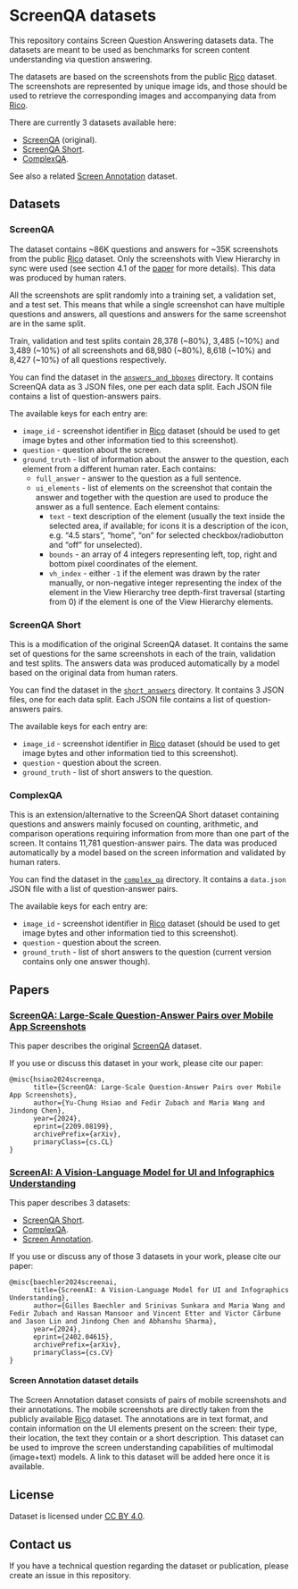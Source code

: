 # ScreenQA datasets

This repository contains Screen Question Answering datasets data. The datasets
are meant to be used as benchmarks for screen content understanding via question
answering.

The datasets are based on the screenshots from the public
[Rico](http://www.interactionmining.org/rico.html) dataset. The screenshots are
represented by unique image ids, and those should be used to retrieve the
corresponding images and accompanying data from
[Rico](http://www.interactionmining.org/rico.html).

There are currently 3 datasets available here:

*   [ScreenQA](#screenqa) (original).
*   [ScreenQA Short](#screenqa-short).
*   [ComplexQA](#complexqa).

See also a related [Screen Annotation](#screen-annotation-dataset-details)
dataset.

## Datasets

### ScreenQA

The dataset contains ~86K questions and answers for ~35K screenshots from the
public [Rico](http://www.interactionmining.org/rico.html) dataset. Only the
screenshots with View Hierarchy in sync were used (see section 4.1 of the
[paper](https://arxiv.org/abs/2209.08199) for more details). This data was
produced by human raters.

All the screenshots are split randomly into a training set, a validation set,
and a test set. This means that while a single screenshot can have multiple
questions and answers, all questions and answers for the same screenshot are in
the same split.

Train, validation and test splits contain 28,378 (~80%), 3,485 (~10%) and 3,489
(~10%) of all screenshots and 68,980 (~80%), 8,618 (~10%) and 8,427 (~10%) of
all questions respectively.

You can find the dataset in the
[`answers_and_bboxes`](https://github.com/google-research-datasets/screen_qa/tree/main/answers_and_bboxes)
directory. It contains ScreenQA data as 3 JSON files, one per each data split.
Each JSON file contains a list of question-answers pairs.

The available keys for each entry are:

*   `image_id` - screenshot identifier in
    [Rico](http://www.interactionmining.org/rico.html) dataset (should be used
    to get image bytes and other information tied to this screenshot).
*   `question` - question about the screen.
*   `ground_truth` - list of information about the answer to the question, each
    element from a different human rater. Each contains:
    *   `full_answer` - answer to the question as a full sentence.
    *   `ui_elements` - list of elements on the screenshot that contain the
        answer and together with the question are used to produce the answer as
        a full sentence. Each element contains:
        *   `text` - text description of the element (usually the text inside
            the selected area, if available; for icons it is a description of
            the icon, e.g. “4.5 stars”, “home”, “on” for selected
            checkbox/radiobutton and “off” for unselected).
        *   `bounds` - an array of 4 integers representing left, top, right and
            bottom pixel coordinates of the element.
        *   `vh_index` - either `-1` if the element was drawn by the rater
            manually, or non-negative integer representing the index of the
            element in the View Hierarchy tree depth-first traversal (starting
            from 0) if the element is one of the View Hierarchy elements.

### ScreenQA Short

This is a modification of the original ScreenQA dataset. It contains the same
set of questions for the same screenshots in each of the train, validation and
test splits. The answers data was produced automatically by a model based on the
original data from human raters.

You can find the dataset in the
[`short_answers`](https://github.com/google-research-datasets/screen_qa/tree/main/short_answers)
directory. It contains 3 JSON files, one for each data split. Each JSON file
contains a list of question-answers pairs.

The available keys for each entry are:

*   `image_id` - screenshot identifier in
    [Rico](http://www.interactionmining.org/rico.html) dataset (should be used
    to get image bytes and other information tied to this screenshot).
*   `question` - question about the screen.
*   `ground_truth` - list of short answers to the question.

### ComplexQA

This is an extension/alternative to the ScreenQA Short dataset containing
questions and answers mainly focused on counting, arithmetic, and comparison
operations requiring information from more than one part of the screen. It
contains 11,781 question-answer pairs. The data was produced automatically by a
model based on the screen information and validated by human raters.

You can find the dataset in the
[`complex_qa`](https://github.com/google-research-datasets/screen_qa/tree/main/complex_qa)
directory. It contains a `data.json` JSON file with a list of question-answer
pairs.

The available keys for each entry are:

*   `image_id` - screenshot identifier in
    [Rico](http://www.interactionmining.org/rico.html) dataset (should be used
    to get image bytes and other information tied to this screenshot).
*   `question` - question about the screen.
*   `ground_truth` - list of short answers to the question (current version
    contains only one answer though).

## Papers

### [ScreenQA: Large-Scale Question-Answer Pairs over Mobile App Screenshots](https://arxiv.org/abs/2209.08199)

This paper describes the original [ScreenQA](#screenqa) dataset.

If you use or discuss this dataset in your work, please cite our paper:

```shell
@misc{hsiao2024screenqa,
      title={ScreenQA: Large-Scale Question-Answer Pairs over Mobile App Screenshots},
      author={Yu-Chung Hsiao and Fedir Zubach and Maria Wang and Jindong Chen},
      year={2024},
      eprint={2209.08199},
      archivePrefix={arXiv},
      primaryClass={cs.CL}
}
```

### [ScreenAI: A Vision-Language Model for UI and Infographics Understanding](https://arxiv.org/abs/2402.04615)

This paper describes 3 datasets:

*   [ScreenQA Short](#screenqa-short).
*   [ComplexQA](#complexqa).
*   [Screen Annotation](#screen-annotation-dataset-details).

If you use or discuss any of those 3 datasets in your work, please cite our
paper:

```shell
@misc{baechler2024screenai,
      title={ScreenAI: A Vision-Language Model for UI and Infographics Understanding},
      author={Gilles Baechler and Srinivas Sunkara and Maria Wang and Fedir Zubach and Hassan Mansoor and Vincent Etter and Victor Cărbune and Jason Lin and Jindong Chen and Abhanshu Sharma},
      year={2024},
      eprint={2402.04615},
      archivePrefix={arXiv},
      primaryClass={cs.CV}
}
```

#### Screen Annotation dataset details

The Screen Annotation dataset consists of pairs of mobile screenshots and their
annotations. The mobile screenshots are directly taken from the publicly
available [Rico](http://www.interactionmining.org/rico.html) dataset. The
annotations are in text format, and contain information on the UI elements
present on the screen: their type, their location, the text they contain or a
short description. This dataset can be used to improve the screen understanding
capabilities of multimodal (image+text) models. A link to this dataset will be
added here once it is available.

## License

Dataset is licensed under
[CC BY 4.0](https://creativecommons.org/licenses/by/4.0/).

## Contact us

If you have a technical question regarding the dataset or publication, please
create an issue in this repository.
